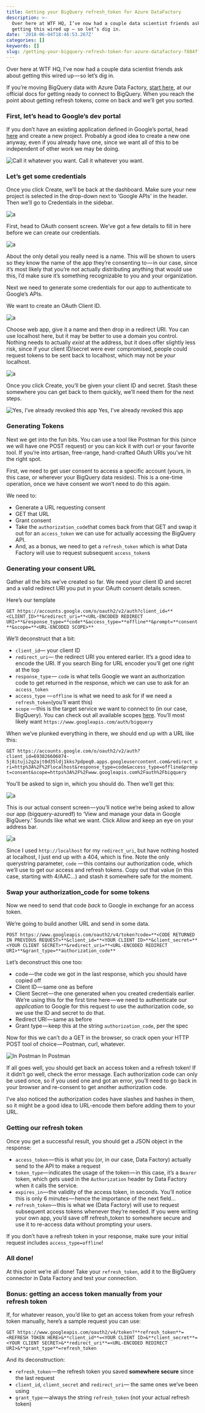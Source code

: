 ```yaml
---
title: Getting your BigQuery refresh_token for Azure DataFactory
description: >-
  Over here at WTF HQ, I’ve now had a couple data scientist friends ask about
  getting this wired up — so let’s dig in.
date: '2018-06-04T18:46:53.267Z'
categories: []
keywords: []
slug: /getting-your-bigquery-refresh-token-for-azure-datafactory-f884ff815a59
---
```


Over here at WTF HQ, I’ve now had a couple data scientist friends ask about getting this wired up — so let’s dig in.

If you’re moving BigQuery data with Azure Data Factory, [start here](https://docs.microsoft.com/en-us/azure/data-factory/connector-google-bigquery), at our official docs for getting ready to connect to BigQuery. When you reach the point about getting refresh tokens, come on back and we’ll get you sorted.

### First, let’s head to Google’s dev portal

If you don’t have an existing application defined in Google’s portal, head [here](https://console.developers.google.com/projectcreate) and create a new project. Probably a good idea to create a new one anyway, even if you already have one, since we want all of this to be independent of other work we may be doing.

![Call it whatever you want.](img/1__AfjOcuB4y8DAr3Zl3Ca6Vw.png)
Call it whatever you want.

### Let’s get some credentials

Once you click Create, we’ll be back at the dashboard. Make sure your new project is selected in the drop-down next to ‘Google APIs’ in the header. Then we’ll go to Credentials in the sidebar.

![a](img/1__laBaGvNpsQaVg5A__7ZGJng.png)

First, head to OAuth consent screen. We’ve got a few details to fill in here before we can create our credentials.

![a](img/1__lhafqlaUU0368cMVygW6iA.png)

About the only detail you really need is a name. This will be shown to users so they know the name of the app they’re consenting to — in our case, since it’s most likely that you’re not actually distributing anything that would use this, I’d make sure it’s something recognizable to you and your organization.

Next we need to generate some credentials for our app to authenticate to Google’s APIs.

We want to create an OAuth Client ID.

![a](img/1__rMOkqfCjlrIfHiVRKC727w.png)

Choose web app, give it a name and then drop in a redirect URI. You can use localhost here, but it may be better to use a domain you control. Nothing needs to actually _exist_ at the address, but it does offer slightly less risk, since if your client ID/secret were ever compromised, people could request tokens to be sent back to localhost, which may not be _your_ localhost.

![a](img/1____djscIdWFd2DFMJnomlxEQ.png)

Once you click Create, you’ll be given your client ID and secret. Stash these somewhere you can get back to them quickly, we’ll need them for the next steps.

![Yes, I’ve already revoked this app](img/1__pzkmdSlCoVNSX____CFzG8Ew.png)
Yes, I’ve already revoked this app

### Generating Tokens

Next we get into the fun bits. You can use a tool like Postman for this (since we will have one POST request) or you can kick it with curl or your favorite tool. If you’re into artisan, free-range, hand-crafted OAuth URIs you’ve hit the right spot.

First, we need to get user consent to access a specific account (yours, in this case, or wherever your BigQuery data resides). This is a one-time operation, once we have consent we won’t need to do this again.

We need to:

* Generate a URL requesting consent
* GET that URL
* Grant consent
* Take the `authorization_code`that comes back from that GET and swap it out for an `access_token` we can use for actually accessing the BigQuery API.
* And, as a bonus, we need to get a `refresh_token` which is what Data Factory will use to request subsequent `access_token`s

### Generating your consent URL

Gather all the bits we’ve created so far. We need your client ID and secret and a valid redirect URI you put in your OAuth consent details screen.

Here’s our template

`GET https://accounts.google.com/o/oauth2/v2/auth?client_id=**<CLIENT_ID>**&redirect_uri=**<URL-ENCODED REDIRECT URI>**&response_type=**code**&access_type=**offline**&prompt=**consent**&scope=**<URL-ENCODED SCOPE>**`

We’ll deconstruct that a bit:

* `client_id`— your client ID
* `redirect_uri`— the redirect URI you entered earlier. It’s a good idea to encode the URI. If you search Bing for URL encoder you’ll get one right at the top
* `response_type` — `code` is what tells Google we want an authorization code to get returned in the response, which we can use to ask for an `access_token`
* `access_type` — `offline` is what we need to ask for if we need a `refresh_token`(you’ll want this)
* `scope` — this is the target service we want to connect to (in our case, BigQuery). You can check out all available scopes [here](https://developers.google.com/identity/protocols/googlescopes). You’ll most likely want `https://www.googleapis.com/auth/bigquery`

When we’ve plunked everything in there, we should end up with a URL like this:

`GET https://accounts.google.com/o/oauth2/v2/auth?client_id=693826606074-5j8ituji2g2ajt0d35ldj1kks7pdpeq0.apps.googleusercontent.com&redirect_uri=http%3A%2F%2Flocalhost&response_type=code&access_type=offline&prompt=consent&scope=https%3A%2F%2Fwww.googleapis.com%2Fauth%2Fbigquery`

You’ll be asked to sign in, which you should do. Then we’ll get this:

![a](img/1__kKcIt6zkAK9hGN0fKcgisA.png)

This is our actual consent screen — you’ll notice we’re being asked to allow our app (bigquery-azuredf) to ‘View and manage your data in Google BigQuery.’ Sounds like what we want. Click Allow and keep an eye on your address bar.

![a](img/1__tKQ__K35__SrKj4Fm5mygoxw.png)

Since I used `http://localhost` for my `redirect_uri`, but have nothing hosted at localhost, I just end up with a 404, which is fine. Note the only querystring parameter, `code` — this contains our authorization code, which we’ll use to get our access and refresh tokens. Copy out that value (in this case, starting with 4/AAC…) and stash it somewhere safe for the moment.

### Swap your authorization\_code for some tokens

Now we need to send that code _back_ to Google in exchange for an access token.

We’re going to build another URL and send in some data.

`POST https://www.googleapis.com/oauth2/v4/token?code=**<CODE RETURNED IN PREVIOUS REQUEST>**&client_id=**<YOUR CLIENT ID>**&client_secret=**<YOUR CLIENT SECRET>**&redirect_uri=**<URL-ENCODED REDIRECT URI>**&grant_type=**authorization_code**`

Let’s deconstruct this one too:

* code — the code we got in the last response, which you should have copied off
* Client ID — same one as before
* Client Secret — the one generated when you created credentials earlier. We’re using this for the first time here — we need to authenticate our _application_ to Google for this request to use the authorization code, so we use the ID and secret to do that.
* Redirect URI — same as before
* Grant type — keep this at the string `authorization_code`, per the spec

Now for this we can’t do a GET in the browser, so crack open your HTTP POST tool of choice — Postman, curl, whatever.

![In Postman](img/1__s__Y2wFNoSS____OloKHVHZ__g.png)
In Postman

If all goes well, you should get back an access token and a refresh token! If it didn’t go well, check the error message. Each authorization code can only be used once, so if you used one and got an error, you’ll need to go back in your browser and re-consent to get another authorization code.

I’ve also noticed the authorization codes have slashes and hashes in them, so it might be a good idea to URL-encode them before adding them to your URL.

### Getting our refresh token

Once you get a successful result, you should get a JSON object in the response:

* `access_token` — this is what you (or, in our case, Data Factory) actually send to the API to make a request
* `token_type`— indicates the usage of the token — in this case, it’s a `Bearer` token, which gets used in the `Authorization` header by Data Factory when it calls the service.
* `expires_in`— the validity of the access token, in seconds. You’ll notice this is only 6 minutes — hence the importance of the next field…
* `refresh_token`— this is what we (Data Factory) will use to request subsequent access tokens whenever they’re needed. If you were writing your own app, you’d save off refresh_token to somewhere secure and use it to re-access data without prompting your users.

If you don’t have a refresh token in your response, make sure your initial request includes `access_type=offline`!

### All done!

At this point we’re all done! Take your `refresh_token`, add it to the BigQuery connector in Data Factory and test your connection.

### Bonus: getting an access token manually from your refresh token

If, for whatever reason, you’d like to get an access token from your refresh token manually, here’s a sample request you can use:

`GET https://www.googleapis.com/oauth2/v4/token?**refresh_token**=<REFRESH TOKEN HERE>&**client_id**=<YOUR CLIENT ID>&**client_secret**=<YOUR CLIENT SECRET>&**redirect_uri**=<URL-ENCODED REDIRECT URI>&**grant_type**=refresh_token`

And its deconstruction:

* `refresh_token` — the refresh token you saved **somewhere secure** since the last request
* `client_id`, `client_secret` and `redirect_uri`— the same ones we’ve been using
* `grant_type` — always the string `refresh_token` (not your actual refresh token)
